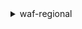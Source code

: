 <details>

<summary>
waf-regional
</summary>

- <details><summary>associate-web-acl</summary>

  * --web-acl-id
  * --resource-arn
  * --cli-input-json
  * --cli-input-yaml
  * --generate-cli-skeleton


- <details><summary>create-byte-match-set</summary>

  * --name
  * --change-token
  * --cli-input-json
  * --cli-input-yaml
  * --generate-cli-skeleton


- <details><summary>create-geo-match-set</summary>

  * --name
  * --change-token
  * --cli-input-json
  * --cli-input-yaml
  * --generate-cli-skeleton


- <details><summary>create-ip-set</summary>

  * --name
  * --change-token
  * --cli-input-json
  * --cli-input-yaml
  * --generate-cli-skeleton


- <details><summary>create-rate-based-rule</summary>

  * --name
  * --metric-name
  * --rate-key
  * --rate-limit
  * --change-token
  * --tags
  * --cli-input-json
  * --cli-input-yaml
  * --generate-cli-skeleton


- <details><summary>create-regex-match-set</summary>

  * --name
  * --change-token
  * --cli-input-json
  * --cli-input-yaml
  * --generate-cli-skeleton


- <details><summary>create-regex-pattern-set</summary>

  * --name
  * --change-token
  * --cli-input-json
  * --cli-input-yaml
  * --generate-cli-skeleton


- <details><summary>create-rule</summary>

  * --name
  * --metric-name
  * --change-token
  * --tags
  * --cli-input-json
  * --cli-input-yaml
  * --generate-cli-skeleton


- <details><summary>create-rule-group</summary>

  * --name
  * --metric-name
  * --change-token
  * --tags
  * --cli-input-json
  * --cli-input-yaml
  * --generate-cli-skeleton


- <details><summary>create-size-constraint-set</summary>

  * --name
  * --change-token
  * --cli-input-json
  * --cli-input-yaml
  * --generate-cli-skeleton


- <details><summary>create-sql-injection-match-set</summary>

  * --name
  * --change-token
  * --cli-input-json
  * --cli-input-yaml
  * --generate-cli-skeleton


- <details><summary>create-web-acl</summary>

  * --name
  * --metric-name
  * --default-action
  * --change-token
  * --tags
  * --cli-input-json
  * --cli-input-yaml
  * --generate-cli-skeleton


- <details><summary>create-web-acl-migration-stack</summary>

  * --web-acl-id
  * --s3-bucket-name
  * --ignore-unsupported-type
  * --no-ignore-unsupported-type
  * --cli-input-json
  * --cli-input-yaml
  * --generate-cli-skeleton


- <details><summary>create-xss-match-set</summary>

  * --name
  * --change-token
  * --cli-input-json
  * --cli-input-yaml
  * --generate-cli-skeleton


- <details><summary>delete-byte-match-set</summary>

  * --byte-match-set-id
  * --change-token
  * --cli-input-json
  * --cli-input-yaml
  * --generate-cli-skeleton


- <details><summary>delete-geo-match-set</summary>

  * --geo-match-set-id
  * --change-token
  * --cli-input-json
  * --cli-input-yaml
  * --generate-cli-skeleton


- <details><summary>delete-ip-set</summary>

  * --ip-set-id
  * --change-token
  * --cli-input-json
  * --cli-input-yaml
  * --generate-cli-skeleton


- <details><summary>delete-logging-configuration</summary>

  * --resource-arn
  * --cli-input-json
  * --cli-input-yaml
  * --generate-cli-skeleton


- <details><summary>delete-permission-policy</summary>

  * --resource-arn
  * --cli-input-json
  * --cli-input-yaml
  * --generate-cli-skeleton


- <details><summary>delete-rate-based-rule</summary>

  * --rule-id
  * --change-token
  * --cli-input-json
  * --cli-input-yaml
  * --generate-cli-skeleton


- <details><summary>delete-regex-match-set</summary>

  * --regex-match-set-id
  * --change-token
  * --cli-input-json
  * --cli-input-yaml
  * --generate-cli-skeleton


- <details><summary>delete-regex-pattern-set</summary>

  * --regex-pattern-set-id
  * --change-token
  * --cli-input-json
  * --cli-input-yaml
  * --generate-cli-skeleton


- <details><summary>delete-rule</summary>

  * --rule-id
  * --change-token
  * --cli-input-json
  * --cli-input-yaml
  * --generate-cli-skeleton


- <details><summary>delete-rule-group</summary>

  * --rule-group-id
  * --change-token
  * --cli-input-json
  * --cli-input-yaml
  * --generate-cli-skeleton


- <details><summary>delete-size-constraint-set</summary>

  * --size-constraint-set-id
  * --change-token
  * --cli-input-json
  * --cli-input-yaml
  * --generate-cli-skeleton


- <details><summary>delete-sql-injection-match-set</summary>

  * --sql-injection-match-set-id
  * --change-token
  * --cli-input-json
  * --cli-input-yaml
  * --generate-cli-skeleton


- <details><summary>delete-web-acl</summary>

  * --web-acl-id
  * --change-token
  * --cli-input-json
  * --cli-input-yaml
  * --generate-cli-skeleton


- <details><summary>delete-xss-match-set</summary>

  * --xss-match-set-id
  * --change-token
  * --cli-input-json
  * --cli-input-yaml
  * --generate-cli-skeleton


- <details><summary>disassociate-web-acl</summary>

  * --resource-arn
  * --cli-input-json
  * --cli-input-yaml
  * --generate-cli-skeleton


- <details><summary>get-byte-match-set</summary>

  * --byte-match-set-id
  * --cli-input-json
  * --cli-input-yaml
  * --generate-cli-skeleton


- <details><summary>get-change-token</summary>

  * --cli-input-json
  * --cli-input-yaml
  * --generate-cli-skeleton


- <details><summary>get-change-token-status</summary>

  * --change-token
  * --cli-input-json
  * --cli-input-yaml
  * --generate-cli-skeleton


- <details><summary>get-geo-match-set</summary>

  * --geo-match-set-id
  * --cli-input-json
  * --cli-input-yaml
  * --generate-cli-skeleton


- <details><summary>get-ip-set</summary>

  * --ip-set-id
  * --cli-input-json
  * --cli-input-yaml
  * --generate-cli-skeleton


- <details><summary>get-logging-configuration</summary>

  * --resource-arn
  * --cli-input-json
  * --cli-input-yaml
  * --generate-cli-skeleton


- <details><summary>get-permission-policy</summary>

  * --resource-arn
  * --cli-input-json
  * --cli-input-yaml
  * --generate-cli-skeleton


- <details><summary>get-rate-based-rule</summary>

  * --rule-id
  * --cli-input-json
  * --cli-input-yaml
  * --generate-cli-skeleton


- <details><summary>get-rate-based-rule-managed-keys</summary>

  * --rule-id
  * --next-marker
  * --cli-input-json
  * --cli-input-yaml
  * --generate-cli-skeleton


- <details><summary>get-regex-match-set</summary>

  * --regex-match-set-id
  * --cli-input-json
  * --cli-input-yaml
  * --generate-cli-skeleton


- <details><summary>get-regex-pattern-set</summary>

  * --regex-pattern-set-id
  * --cli-input-json
  * --cli-input-yaml
  * --generate-cli-skeleton


- <details><summary>get-rule</summary>

  * --rule-id
  * --cli-input-json
  * --cli-input-yaml
  * --generate-cli-skeleton


- <details><summary>get-rule-group</summary>

  * --rule-group-id
  * --cli-input-json
  * --cli-input-yaml
  * --generate-cli-skeleton


- <details><summary>get-sampled-requests</summary>

  * --web-acl-id
  * --rule-id
  * --time-window
  * --max-items
  * --cli-input-json
  * --cli-input-yaml
  * --generate-cli-skeleton


- <details><summary>get-size-constraint-set</summary>

  * --size-constraint-set-id
  * --cli-input-json
  * --cli-input-yaml
  * --generate-cli-skeleton


- <details><summary>get-sql-injection-match-set</summary>

  * --sql-injection-match-set-id
  * --cli-input-json
  * --cli-input-yaml
  * --generate-cli-skeleton


- <details><summary>get-web-acl</summary>

  * --web-acl-id
  * --cli-input-json
  * --cli-input-yaml
  * --generate-cli-skeleton


- <details><summary>get-web-acl-for-resource</summary>

  * --resource-arn
  * --cli-input-json
  * --cli-input-yaml
  * --generate-cli-skeleton


- <details><summary>get-xss-match-set</summary>

  * --xss-match-set-id
  * --cli-input-json
  * --cli-input-yaml
  * --generate-cli-skeleton


- <details><summary>help</summary>

  * 


- <details><summary>list-activated-rules-in-rule-group</summary>

  * --rule-group-id
  * --next-marker
  * --limit
  * --cli-input-json
  * --cli-input-yaml
  * --generate-cli-skeleton


- <details><summary>list-byte-match-sets</summary>

  * --next-marker
  * --limit
  * --cli-input-json
  * --cli-input-yaml
  * --generate-cli-skeleton


- <details><summary>list-geo-match-sets</summary>

  * --next-marker
  * --limit
  * --cli-input-json
  * --cli-input-yaml
  * --generate-cli-skeleton


- <details><summary>list-ip-sets</summary>

  * --next-marker
  * --limit
  * --cli-input-json
  * --cli-input-yaml
  * --generate-cli-skeleton


- <details><summary>list-logging-configurations</summary>

  * --next-marker
  * --limit
  * --cli-input-json
  * --cli-input-yaml
  * --generate-cli-skeleton


- <details><summary>list-rate-based-rules</summary>

  * --next-marker
  * --limit
  * --cli-input-json
  * --cli-input-yaml
  * --generate-cli-skeleton


- <details><summary>list-regex-match-sets</summary>

  * --next-marker
  * --limit
  * --cli-input-json
  * --cli-input-yaml
  * --generate-cli-skeleton


- <details><summary>list-regex-pattern-sets</summary>

  * --next-marker
  * --limit
  * --cli-input-json
  * --cli-input-yaml
  * --generate-cli-skeleton


- <details><summary>list-resources-for-web-acl</summary>

  * --web-acl-id
  * --resource-type
  * --cli-input-json
  * --cli-input-yaml
  * --generate-cli-skeleton


- <details><summary>list-rule-groups</summary>

  * --next-marker
  * --limit
  * --cli-input-json
  * --cli-input-yaml
  * --generate-cli-skeleton


- <details><summary>list-rules</summary>

  * --next-marker
  * --limit
  * --cli-input-json
  * --cli-input-yaml
  * --generate-cli-skeleton


- <details><summary>list-size-constraint-sets</summary>

  * --next-marker
  * --limit
  * --cli-input-json
  * --cli-input-yaml
  * --generate-cli-skeleton


- <details><summary>list-sql-injection-match-sets</summary>

  * --next-marker
  * --limit
  * --cli-input-json
  * --cli-input-yaml
  * --generate-cli-skeleton


- <details><summary>list-subscribed-rule-groups</summary>

  * --next-marker
  * --limit
  * --cli-input-json
  * --cli-input-yaml
  * --generate-cli-skeleton


- <details><summary>list-tags-for-resource</summary>

  * --next-marker
  * --limit
  * --resource-arn
  * --cli-input-json
  * --cli-input-yaml
  * --generate-cli-skeleton


- <details><summary>list-web-acls</summary>

  * --next-marker
  * --limit
  * --cli-input-json
  * --cli-input-yaml
  * --generate-cli-skeleton


- <details><summary>list-xss-match-sets</summary>

  * --next-marker
  * --limit
  * --cli-input-json
  * --cli-input-yaml
  * --generate-cli-skeleton


- <details><summary>put-logging-configuration</summary>

  * --logging-configuration
  * --cli-input-json
  * --cli-input-yaml
  * --generate-cli-skeleton


- <details><summary>put-permission-policy</summary>

  * --resource-arn
  * --policy
  * --cli-input-json
  * --cli-input-yaml
  * --generate-cli-skeleton


- <details><summary>tag-resource</summary>

  * --resource-arn
  * --tags
  * --cli-input-json
  * --cli-input-yaml
  * --generate-cli-skeleton


- <details><summary>untag-resource</summary>

  * --resource-arn
  * --tag-keys
  * --cli-input-json
  * --cli-input-yaml
  * --generate-cli-skeleton


- <details><summary>update-byte-match-set</summary>

  * --byte-match-set-id
  * --change-token
  * --updates
  * --cli-input-json
  * --cli-input-yaml
  * --generate-cli-skeleton


- <details><summary>update-geo-match-set</summary>

  * --geo-match-set-id
  * --change-token
  * --updates
  * --cli-input-json
  * --cli-input-yaml
  * --generate-cli-skeleton


- <details><summary>update-ip-set</summary>

  * --ip-set-id
  * --change-token
  * --updates
  * --cli-input-json
  * --cli-input-yaml
  * --generate-cli-skeleton


- <details><summary>update-rate-based-rule</summary>

  * --rule-id
  * --change-token
  * --updates
  * --rate-limit
  * --cli-input-json
  * --cli-input-yaml
  * --generate-cli-skeleton


- <details><summary>update-regex-match-set</summary>

  * --regex-match-set-id
  * --updates
  * --change-token
  * --cli-input-json
  * --cli-input-yaml
  * --generate-cli-skeleton


- <details><summary>update-regex-pattern-set</summary>

  * --regex-pattern-set-id
  * --updates
  * --change-token
  * --cli-input-json
  * --cli-input-yaml
  * --generate-cli-skeleton


- <details><summary>update-rule</summary>

  * --rule-id
  * --change-token
  * --updates
  * --cli-input-json
  * --cli-input-yaml
  * --generate-cli-skeleton


- <details><summary>update-rule-group</summary>

  * --rule-group-id
  * --updates
  * --change-token
  * --cli-input-json
  * --cli-input-yaml
  * --generate-cli-skeleton


- <details><summary>update-size-constraint-set</summary>

  * --size-constraint-set-id
  * --change-token
  * --updates
  * --cli-input-json
  * --cli-input-yaml
  * --generate-cli-skeleton


- <details><summary>update-sql-injection-match-set</summary>

  * --sql-injection-match-set-id
  * --change-token
  * --updates
  * --cli-input-json
  * --cli-input-yaml
  * --generate-cli-skeleton


- <details><summary>update-web-acl</summary>

  * --web-acl-id
  * --change-token
  * --updates
  * --default-action
  * --cli-input-json
  * --cli-input-yaml
  * --generate-cli-skeleton


- <details><summary>update-xss-match-set</summary>

  * --xss-match-set-id
  * --change-token
  * --updates
  * --cli-input-json
  * --cli-input-yaml
  * --generate-cli-skeleton


</details>

